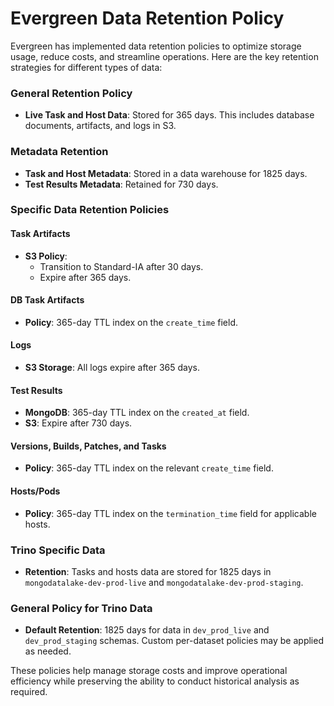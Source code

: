 # Evergreen Data Retention Policy

Evergreen has implemented data retention policies to optimize storage usage, reduce costs, and streamline operations. Here are the key retention strategies for different types of data:

### General Retention Policy
- **Live Task and Host Data**: Stored for 365 days. This includes database documents, artifacts, and logs in S3.

### Metadata Retention
- **Task and Host Metadata**: Stored in a data warehouse for 1825 days.
- **Test Results Metadata**: Retained for 730 days.

### Specific Data Retention Policies

#### Task Artifacts
- **S3 Policy**: 
  - Transition to Standard-IA after 30 days.
  - Expire after 365 days.

#### DB Task Artifacts
- **Policy**: 365-day TTL index on the `create_time` field.

#### Logs
- **S3 Storage**: All logs expire after 365 days.

#### Test Results
- **MongoDB**: 365-day TTL index on the `created_at` field.
- **S3**: Expire after 730 days.

#### Versions, Builds, Patches, and Tasks
- **Policy**: 365-day TTL index on the relevant `create_time` field.

#### Hosts/Pods
- **Policy**: 365-day TTL index on the `termination_time` field for applicable hosts.

### Trino Specific Data
- **Retention**: Tasks and hosts data are stored for 1825 days in `mongodatalake-dev-prod-live` and `mongodatalake-dev-prod-staging`.

### General Policy for Trino Data
- **Default Retention**: 1825 days for data in `dev_prod_live` and `dev_prod_staging` schemas. Custom per-dataset policies may be applied as needed.

These policies help manage storage costs and improve operational efficiency while preserving the ability to conduct historical analysis as required.
